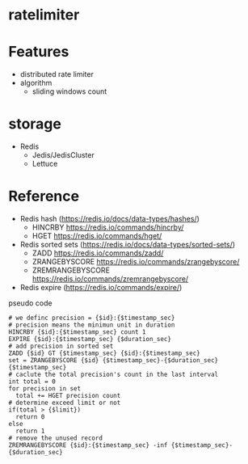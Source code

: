 # ratelimiter

# Features
* distributed rate limiter
* algorithm
  - sliding windows count
# storage 
  - Redis
    - Jedis/JedisCluster
    - Lettuce
# Reference
* Redis hash (https://redis.io/docs/data-types/hashes/)
  - HINCRBY https://redis.io/commands/hincrby/
  - HGET https://redis.io/commands/hget/  
* Redis sorted sets (https://redis.io/docs/data-types/sorted-sets/)
  - ZADD https://redis.io/commands/zadd/
  - ZRANGEBYSCORE https://redis.io/commands/zrangebyscore/
  - ZREMRANGEBYSCORE https://redis.io/commands/zremrangebyscore/
* Redis expire (https://redis.io/commands/expire/)

pseudo code
```
# we definc precision = {$id}:{$timestamp_sec}
# precision means the minimun unit in duration
HINCRBY {$id}:{$timestamp_sec} count 1
EXPIRE {$id}:{$timestamp_sec} {$duration_sec}
# add precision in sorted set
ZADD {$id} GT {$timestamp_sec} {$id}:{$timestamp_sec}
set = ZRANGEBYSCORE {$id} {$timestamp_sec}-{$duration_sec} {$timestamp_sec}
# caclute the total precision's count in the last interval
int total = 0
for precision in set
  total += HGET precision count
# determine exceed limit or not
if(total > {$limit})
  return 0
else
  return 1
# remove the unused record
ZREMRANGEBYSCORE {$id}:{$timestamp_sec} -inf {$timestamp_sec}-{$duration_sec}

```
